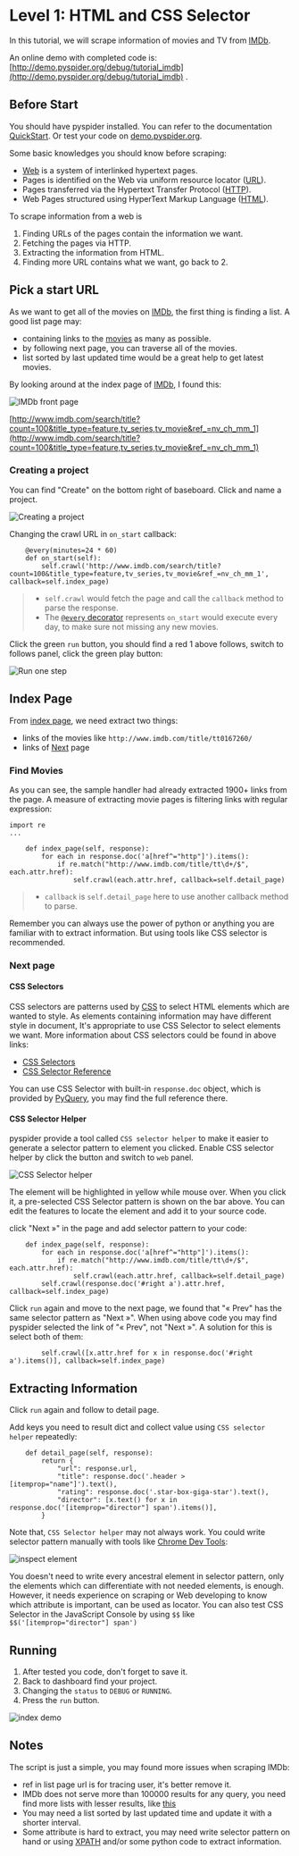 Level 1: HTML and CSS Selector
==============================

In this tutorial, we will scrape information of movies and TV from [IMDb].

An online demo with completed code is: [http://demo.pyspider.org/debug/tutorial_imdb](http://demo.pyspider.org/debug/tutorial_imdb) .


Before Start
------------

You should have pyspider installed. You can refer to the documentation [QuickStart](Quickstart). Or test your code on [demo.pyspider.org](http://demo.pyspider.org).

Some basic knowledges you should know before scraping:

* [Web][WWW] is a system of interlinked hypertext pages.
* Pages is identified on the Web via uniform resource locator ([URL]).
* Pages transferred via the Hypertext Transfer Protocol ([HTTP]).
* Web Pages structured using HyperText Markup Language ([HTML]).

To scrape information from a web is

1. Finding URLs of the pages contain the information we want.
2. Fetching the pages via HTTP.
3. Extracting the information from HTML.
4. Finding more URL contains what we want, go back to 2.


Pick a start URL
----------------

As we want to get all of the movies on [IMDb], the first thing is finding a list.  A good list page may:

* containing links to the [movies](http://www.imdb.com/title/tt0167260/) as many as possible.
* by following next page, you can traverse all of the movies. 
* list sorted by last updated time would be a great help to get latest movies.

By looking around at the index page of [IMDb], I found this:

![IMDb front page](../imgs/tutorial_imdb_front.png)

[http://www.imdb.com/search/title?count=100&title_type=feature,tv_series,tv_movie&ref_=nv_ch_mm_1](http://www.imdb.com/search/title?count=100&title_type=feature,tv_series,tv_movie&ref_=nv_ch_mm_1)

### Creating a project

You can find "Create" on the bottom right of baseboard. Click and name a project.

![Creating a project](../imgs/creating_a_project.png)

Changing the crawl URL in `on_start` callback:

```
    @every(minutes=24 * 60)
    def on_start(self):
        self.crawl('http://www.imdb.com/search/title?count=100&title_type=feature,tv_series,tv_movie&ref_=nv_ch_mm_1', callback=self.index_page)
```

> * `self.crawl` would fetch the page and call the `callback` method to parse the response.  
> * The [`@every` decorator](http://docs.pyspider.org/en/latest/apis/@every/) represents `on_start` would execute every day, to make sure not missing any new movies.

Click the green `run` button, you should find a red 1 above follows, switch to follows panel, click the green play button:

![Run one step](../imgs/run_one_step.png)

Index Page
----------

From [index page](http://www.imdb.com/search/title?count=100&title_type=feature,tv_series,tv_movie&ref_=nv_ch_mm_1), we need extract two things:

* links of the movies like `http://www.imdb.com/title/tt0167260/`
* links of [Next](http://www.imdb.com/search/title?count=100&ref_=nv_ch_mm_1&start=101&title_type=feature,tv_series,tv_movie) page

### Find Movies

As you can see, the sample handler had already extracted 1900+ links from the page. A measure of extracting movie pages is filtering links with regular expression:

```
import re
...

    def index_page(self, response):
        for each in response.doc('a[href^="http"]').items():
            if re.match("http://www.imdb.com/title/tt\d+/$", each.attr.href):
                self.crawl(each.attr.href, callback=self.detail_page)
```

> * `callback` is `self.detail_page` here to use another callback method to parse.

Remember you can always use the power of python or anything you are familiar with to extract information. But using tools like CSS selector is recommended.

### Next page

#### CSS Selectors

CSS selectors are patterns used by [CSS] to select HTML elements which are wanted to style. As elements containing information may have different style in document, It's appropriate to use CSS Selector to select elements we want. More information about CSS selectors could be found in above links:

* [CSS Selectors](http://www.w3schools.com/css/css_selectors.asp)
* [CSS Selector Reference](http://www.w3schools.com/cssref/css_selectors.asp)

You can use CSS Selector with built-in `response.doc` object, which is provided by [PyQuery], you may find the full reference there.

#### CSS Selector Helper

pyspider provide a tool called `CSS selector helper` to make it easier to generate a selector pattern to element you clicked. Enable CSS selector helper by click the button and switch to `web` panel.

![CSS Selector helper](../imgs/css_selector_helper.png)

The element will be highlighted in yellow while mouse over. When you click it, a pre-selected CSS Selector pattern is shown on the bar above. You can edit the features to locate the element and add it to your source code.

click "Next »" in the page and add selector pattern to your code:

```
    def index_page(self, response):
        for each in response.doc('a[href^="http"]').items():
            if re.match("http://www.imdb.com/title/tt\d+/$", each.attr.href):
                self.crawl(each.attr.href, callback=self.detail_page)
        self.crawl(response.doc('#right a').attr.href, callback=self.index_page)
```

Click `run` again and move to the next page, we found that "« Prev" has the same selector pattern as "Next »". When using above code you may find pyspider selected the link of "« Prev", not "Next »". A solution for this is select both of them:

```
        self.crawl([x.attr.href for x in response.doc('#right a').items()], callback=self.index_page)
```

Extracting Information
----------------------

Click `run` again and follow to detail page.

Add keys you need to result dict and collect value using `CSS selector helper` repeatedly:

```
    def detail_page(self, response):
        return {
            "url": response.url,
            "title": response.doc('.header > [itemprop="name"]').text(),
            "rating": response.doc('.star-box-giga-star').text(),
            "director": [x.text() for x in response.doc('[itemprop="director"] span').items()],
        }
```

Note that, `CSS Selector helper` may not always work. You could write selector pattern manually with tools like [Chrome Dev Tools](https://developer.chrome.com/devtools):

![inspect element](../imgs/inspect_element.png)

You doesn't need to write every ancestral element in selector pattern, only the elements which can differentiate with not needed elements, is enough. However, it needs experience on scraping or Web developing to know which attribute is important, can be used as locator. You can also test CSS Selector in the JavaScript Console by using `$$` like `$$('[itemprop="director"] span')`

Running
-------

1. After tested you code, don't forget to save it.
2. Back to dashboard find your project.
3. Changing the `status` to `DEBUG` or `RUNNING`.
4. Press the `run` button. 

![index demo](../imgs/index_page.png)

Notes
-----

The script is just a simple, you may found more issues when scraping IMDb:

* ref in list page url is for tracing user, it's better remove it.
* IMDb does not serve more than 100000 results for any query, you need find more lists with lesser results, like [this](http://www.imdb.com/search/title?genres=action&title_type=feature&sort=moviemeter,asc)
* You may need a list sorted by last updated time and update it with a shorter interval.
* Some attribute is hard to extract, you may need write selector pattern on hand or using [XPATH](http://www.w3schools.com/xpath/xpath_syntax.asp) and/or some python code to extract information.

[IMDb]:          http://www.imdb.com/
[WWW]:           http://en.wikipedia.org/wiki/World_Wide_Web
[HTTP]:          http://en.wikipedia.org/wiki/Hypertext_Transfer_Protocol
[HTML]:          http://en.wikipedia.org/wiki/HTML
[URL]:           http://en.wikipedia.org/wiki/Uniform_resource_locator
[CSS]:           https://developer.mozilla.org/en-US/docs/Web/Guide/CSS/Getting_Started/What_is_CSS
[PyQuery]:       https://pythonhosted.org/pyquery/

